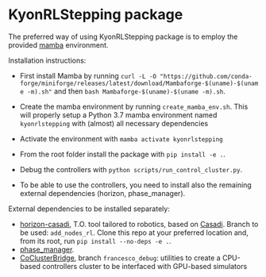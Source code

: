 # KyonRLStepping package

The preferred way of using KyonRLStepping package is to employ the provided [mamba](https://mamba.readthedocs.io/en/latest/user_guide/mamba.html) environment. 

Installation instructions:
- First install Mamba by running ```curl -L -O "https://github.com/conda-forge/miniforge/releases/latest/download/Mambaforge-$(uname)-$(uname -m).sh"``` and then ```bash Mambaforge-$(uname)-$(uname -m).sh```.

- Create the mamba environment by running ```create_mamba_env.sh```. This will properly setup a Python 3.7 mamba environment named ```kyonrlstepping``` with (almost) all necessary dependencies

- Activate the environment with ```mamba activate kyonrlstepping```

- From the root folder install the package with ```pip install -e .```.

- Debug the controllers with ```python scripts/run_control_cluster.py```.

- To be able to use the controllers, you need to install also the remaining external dependencies (horizon, phase_manager).

External dependencies to be installed separately: 
- [horizon-casadi](https://github.com/ADVRHumanoids/horizon), T.O. tool tailored to robotics, based on [Casadi](https://web.casadi.org/). Branch to be used: ```add_nodes_rl```. Clone this repo at your preferred location and, from its root, run ```pip install --no-deps -e .```. 
- [phase_manager](https://github.com/AndrePatri/phase_manager).
- [CoClusterBridge](https://github.com/AndPatr/CoClusterBridge), branch ```francesco_debug```: utilities to create a CPU-based controllers cluster to be interfaced with GPU-based simulators 